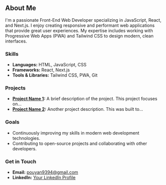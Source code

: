 ## About Me

I'm a passionate Front-End Web Developer specializing in JavaScript, React, and Next.js. I enjoy creating responsive and performant web applications that provide great user experiences. My expertise includes working with Progressive Web Apps (PWA) and Tailwind CSS to design modern, clean interfaces.

### Skills
- **Languages:** HTML, JavaScript, CSS
- **Frameworks:** React, Next.js
- **Tools & Libraries:** Tailwind CSS, PWA, Git

### Projects
- **[Project Name 1](/Weather):** A brief description of the project. This project focuses on...
- **[Project Name 2](#):** Another project description. This was built to...

### Goals
- Continuously improving my skills in modern web development technologies.
- Contributing to open-source projects and collaborating with other developers.

### Get in Touch
- **Email:** [pouyan9394@gmail.com](mailto:your.email@example.com)
- **LinkedIn:** [Your LinkedIn Profile](#)
